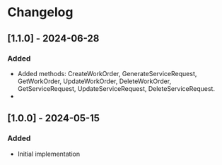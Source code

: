 # Changelog

## [1.1.0] - 2024-06-28

### Added
- Added methods: CreateWorkOrder, GenerateServiceRequest, GetWorkOrder, UpdateWorkOrder, DeleteWorkOrder, GetServiceRequest, UpdateServiceRequest, DeleteServiceRequest.
- 
## [1.0.0] - 2024-05-15

### Added
- Initial implementation
